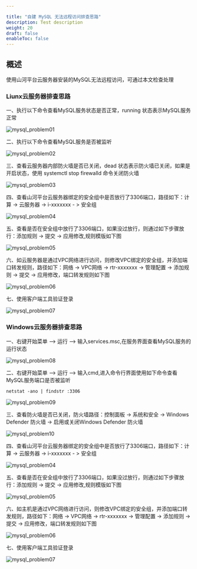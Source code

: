 ```yaml
---

title: "自建 MySQL 无法远程访问排查思路"
description: Test description
weight: 20
draft: false
enableToc: false
---
```


## 概述
使用山河平台云服务器安装的MySQL无法远程访问，可通过本文检查处理

### Liunx云服务器排查思路

一、执行以下命令查看MySQL服务状态是否正常，running 状态表示MySQL服务正常

![mysql_problem01](../_images/mysql_problem01.jpg)

二、执行以下命令查看MySQL服务是否被监听

![mysql_problem02](../_images/mysql_problem02.jpg)

三、查看云服务器内部防火墙是否已关闭，dead 状态表示防火墙已关闭，如果是开启状态，使用 systemctl stop firewalld 命令关闭防火墙

![mysql_problem03](../_images/mysql_problem03.png)

四、查看山河平台云服务器绑定的安全组中是否放行了3306端口，路径如下：计算 -> 云服务器 ->  i-xxxxxxx  - > 安全组

![mysql_problem04](../_images/mysql_problem04.jpg)

五、查看是否在安全组中放行了3306端口，如果没过放行，则通过如下步骤放行：添加规则 ->  提交 ->  应用修改,规则模版如下图

![mysql_problem05](../_images/mysql_problem05.png)

六、如云服务器是通过VPC网络进行访问，则修改VPC绑定的安全组，并添加端口转发规则，路径如下：网络 -> VPC网络 -> rtr-xxxxxxx  ->  管理配置  -> 添加规则 -> 提交 -> 应用修改，端口转发规则如下图

![mysql_problem06](../_images/mysql_problem06.jpg)

七、使用客户端工具验证登录

![mysql_problem07](../_images/mysql_problem07.jpg)

### Windows云服务器排查思路

一、右键开始菜单 —> 运行 —>  输入services.msc,在服务界面查看MySQL服务的运行状态

![mysql_problem08](../_images/mysql_problem08.jpg)

二、右键开始菜单 —> 运行 —>  输入cmd,进入命令行界面使用如下命令查看MySQL服务端口是否被监听

```
netstat -ano | findstr :3306
```

![mysql_problem09](../_images/mysql_problem09.jpg)

三、查看防火墙是否已关闭，防火墙路径：控制面板 -> 系统和安全 -> Windows Defender 防火墙 -> 启用或关闭Windows Defender 防火墙

![mysql_problem10](../_images/mysql_problem10.jpg)

四、查看山河平台云服务器绑定的安全组中是否放行了3306端口，路径如下：计算 -> 云服务器 ->  i-xxxxxxx  - > 安全组

![mysql_problem04](../_images/mysql_problem04.jpg)

五、查看是否在安全组中放行了3306端口，如果没过放行，则通过如下步骤放行：添加规则 ->  提交 ->  应用修改,规则模版如下图

![mysql_problem05](../_images/mysql_problem05.png)

六、如主机是通过VPC网络进行访问，则修改VPC绑定的安全组，并添加端口转发规则，路径如下：网络 -> VPC网络 -> rtr-xxxxxxx  ->  管理配置  -> 添加规则 -> 提交 -> 应用修改，端口转发规则如下图

![mysql_problem06](../_images/mysql_problem06.jpg)

七、使用客户端工具验证登录

![mysql_problem07](../_images/mysql_problem07.jpg)
